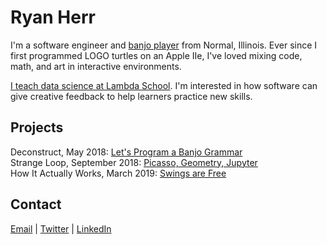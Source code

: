 # Ryan Herr

I'm a software engineer and [banjo player](https://www.youtube.com/playlist?list=PLAwif0tmlJfUaGjOkqTl5RNJQLJH3798I) from Normal, Illinois. Ever since I first programmed LOGO turtles on an Apple IIe, I've loved mixing code, math, and art in interactive environments.

[I teach data science at Lambda School](https://youtu.be/ITypFgnIiRQ). I'm interested in how software can give creative feedback to help learners practice new skills.

## Projects
Deconstruct, May 2018: [Let's Program a Banjo Grammar](https://rrherr.github.io/banjo-grammar/)  
Strange Loop, September 2018: [Picasso, Geometry, Jupyter](https://rrherr.github.io/picasso/)  
How It Actually Works, March 2019: [Swings are Free](https://www.howitactuallyworks.com/archives/swings_are_free.html)  

## Contact
[Email](mailto:rrherr@gmail.com) \| [Twitter](https://twitter.com/rrherr) \| [LinkedIn](https://www.linkedin.com/in/ryan-herr-b5a8a77/)  
